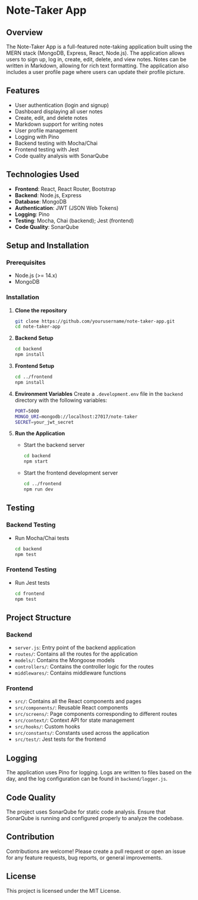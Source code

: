 # Note-Taker App

## Overview

The Note-Taker App is a full-featured note-taking application built using the MERN stack (MongoDB, Express, React, Node.js).
The application allows users to sign up, log in, create, edit, delete, and view notes. Notes can be written in Markdown, allowing for rich text formatting.
The application also includes a user profile page where users can update their profile picture.

## Features

- User authentication (login and signup)
- Dashboard displaying all user notes
- Create, edit, and delete notes
- Markdown support for writing notes
- User profile management
- Logging with Pino
- Backend testing with Mocha/Chai
- Frontend testing with Jest
- Code quality analysis with SonarQube

## Technologies Used

- **Frontend**: React, React Router, Bootstrap
- **Backend**: Node.js, Express
- **Database**: MongoDB
- **Authentication**: JWT (JSON Web Tokens)
- **Logging**: Pino
- **Testing**: Mocha, Chai (backend); Jest (frontend)
- **Code Quality**: SonarQube

## Setup and Installation

### Prerequisites

- Node.js (>= 14.x)
- MongoDB

### Installation

1. **Clone the repository**

   ```sh
   git clone https://github.com/yourusername/note-taker-app.git
   cd note-taker-app
   ```

2. **Backend Setup**

   ```sh
   cd backend
   npm install
   ```

3. **Frontend Setup**

   ```sh
   cd ../frontend
   npm install
   ```

4. **Environment Variables**
   Create a `.development.env` file in the `backend` directory with the following variables:

   ```sh
   PORT=5000
   MONGO_URI=mongodb://localhost:27017/note-taker
   SECRET=your_jwt_secret
   ```

5. **Run the Application**
   - Start the backend server
     ```sh
     cd backend
     npm start
     ```
   - Start the frontend development server
     ```sh
     cd ../frontend
     npm run dev
     ```

## Testing

### Backend Testing

- Run Mocha/Chai tests
  ```sh
  cd backend
  npm test
  ```

### Frontend Testing

- Run Jest tests
  ```sh
  cd frontend
  npm test
  ```

## Project Structure

### Backend

- `server.js`: Entry point of the backend application
- `routes/`: Contains all the routes for the application
- `models/`: Contains the Mongoose models
- `controllers/`: Contains the controller logic for the routes
- `middlewares/`: Contains middleware functions

### Frontend

- `src/`: Contains all the React components and pages
- `src/components/`: Reusable React components
- `src/screens/`: Page components corresponding to different routes
- `src/context/`: Context API for state management
- `src/hooks/`: Custom hooks
- `src/constants/`: Constants used across the application
- `src/test/`: Jest tests for the frontend

## Logging

The application uses Pino for logging. Logs are written to files based on the day, and the log configuration can be found in `backend/logger.js`.

## Code Quality

The project uses SonarQube for static code analysis. Ensure that SonarQube is running and configured properly to analyze the codebase.

## Contribution

Contributions are welcome! Please create a pull request or open an issue for any feature requests, bug reports, or general improvements.

## License

This project is licensed under the MIT License.

